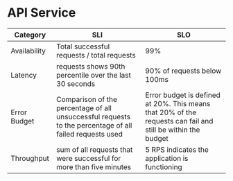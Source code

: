 # API Service

| Category     | SLI | SLO                                                                                                         |
|--------------|-----|-------------------------------------------------------------------------------------------------------------|
| Availability |  Total successful requests / total requests	  | 99%                                                                                                         |
| Latency      |  requests shows 90th percentile over the last 30 seconds	   | 90% of requests below 100ms                                                                                 |
| Error Budget |  Comparison of the percentage of all unsuccessful requests to the percentage of all failed requests used   | Error budget is defined at 20%. This means that 20% of the requests can fail and still be within the budget |
| Throughput   |   sum of all requests that were successful for more than five minutes  | 5 RPS indicates the application is functioning                                                              |
